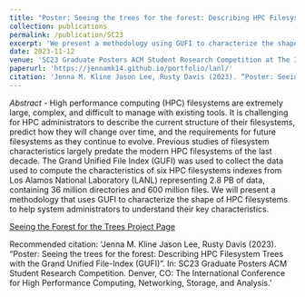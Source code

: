 ```yaml
---
title: "Poster: Seeing the trees for the forest: Describing HPC Filesystem Trees with the Grand Unified File-Index (GUFI)"
collection: publications
permalink: /publication/SC23
excerpt: 'We present a methodology using GUFI to characterize the shape of HPC filesystems to help system administrators to understand their key characteristics.'
date: 2023-11-12
venue: 'SC23 Graduate Posters ACM Student Research Competition at The International Conference for High Performance Computing, Networking, Storage, and Analysis'
paperurl: 'https://jennamk14.github.io/portfolio/lanl/'
citation: 'Jenna M. Kline Jason Lee, Rusty Davis (2023). “Poster: Seeing the trees for the forest: Describing HPC Filesystem Trees with the Grand Unified File-Index (GUFI)”. In: SC23 Graduate Posters ACM Student Research Competition. Denver, CO: The International Conference for High Performance Computing, Networking, Storage, and Analysis."
---
```

*Abstract -* High performance computing (HPC) filesystems are extremely large, complex, and difficult to manage with existing tools. It is challenging for HPC administrators to describe the current structure of their filesystems, predict how they will change over time, and the requirements for future filesystems as they continue to evolve. Previous studies of filesystem characteristics largely predate the modern HPC filesystems of the last decade. The Grand Unified File Index (GUFI) was used to collect the data used to compute the characteristics of six HPC filesystems indexes from Los Alamos National Laboratory (LANL) representing 2.8 PB of data, containing 36 million directories and 600 million files. We will present a methodology that uses GUFI to characterize the shape of HPC filesystems to help system administrators to understand their key characteristics.

[Seeing the Forest for the Trees Project Page](https://jennamk14.github.io/portfolio/lanl/)

Recommended citation: 'Jenna M. Kline Jason Lee, Rusty Davis (2023). “Poster: Seeing the trees for the forest: Describing HPC Filesystem Trees with the Grand Unified File-Index (GUFI)”. In: SC23 Graduate Posters ACM Student Research Competition. Denver, CO: The International Conference for High Performance Computing, Networking, Storage, and Analysis.'
